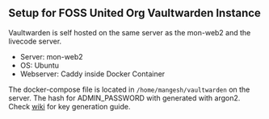 ## Setup for FOSS United Org Vaultwarden Instance

Vaultwarden is self hosted on the same server as the mon-web2 and the livecode server. 

- Server: mon-web2 
- OS: Ubuntu
- Webserver: Caddy inside Docker Container

The docker-compose file is located in `/home/mangesh/vaultwarden` on the server. The hash for ADMIN_PASSWORD with generated with argon2. Check [wiki](https://github.com/dani-garcia/vaultwarden/wiki/Enabling-admin-page) for key generation guide.
